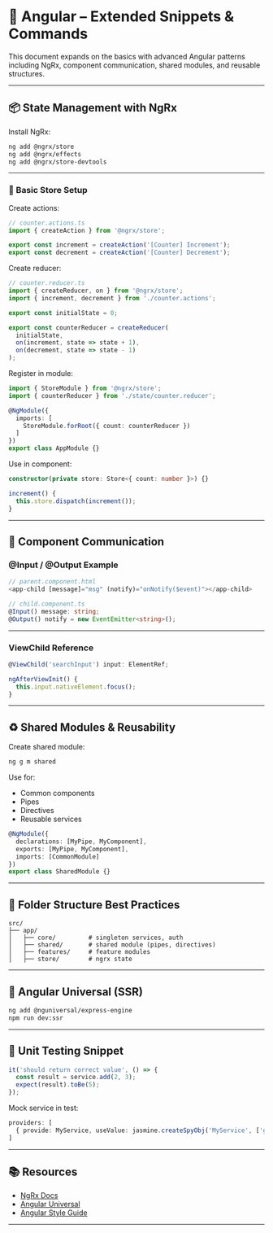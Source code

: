 # 🚀 Angular – Extended Snippets & Commands

This document expands on the basics with advanced Angular patterns including NgRx, component communication, shared modules, and reusable structures.

---

## 📦 State Management with NgRx

Install NgRx:

```bash
ng add @ngrx/store
ng add @ngrx/effects
ng add @ngrx/store-devtools
```

---

### 🧠 Basic Store Setup

Create actions:

```ts
// counter.actions.ts
import { createAction } from '@ngrx/store';

export const increment = createAction('[Counter] Increment');
export const decrement = createAction('[Counter] Decrement');
```

Create reducer:

```ts
// counter.reducer.ts
import { createReducer, on } from '@ngrx/store';
import { increment, decrement } from './counter.actions';

export const initialState = 0;

export const counterReducer = createReducer(
  initialState,
  on(increment, state => state + 1),
  on(decrement, state => state - 1)
);
```

Register in module:

```ts
import { StoreModule } from '@ngrx/store';
import { counterReducer } from './state/counter.reducer';

@NgModule({
  imports: [
    StoreModule.forRoot({ count: counterReducer })
  ]
})
export class AppModule {}
```

Use in component:

```ts
constructor(private store: Store<{ count: number }>) {}

increment() {
  this.store.dispatch(increment());
}
```

---

## 🔄 Component Communication

### @Input / @Output Example

```ts
// parent.component.html
<app-child [message]="msg" (notify)="onNotify($event)"></app-child>

// child.component.ts
@Input() message: string;
@Output() notify = new EventEmitter<string>();
```

---

### ViewChild Reference

```ts
@ViewChild('searchInput') input: ElementRef;

ngAfterViewInit() {
  this.input.nativeElement.focus();
}
```

---

## ♻️ Shared Modules & Reusability

Create shared module:

```bash
ng g m shared
```

Use for:
- Common components
- Pipes
- Directives
- Reusable services

```ts
@NgModule({
  declarations: [MyPipe, MyComponent],
  exports: [MyPipe, MyComponent],
  imports: [CommonModule]
})
export class SharedModule {}
```

---

## 📁 Folder Structure Best Practices

```
src/
├── app/
│   ├── core/         # singleton services, auth
│   ├── shared/       # shared module (pipes, directives)
│   ├── features/     # feature modules
│   ├── store/        # ngrx state
```

---

## 📄 Angular Universal (SSR)

```bash
ng add @nguniversal/express-engine
npm run dev:ssr
```

---

## 🧪 Unit Testing Snippet

```ts
it('should return correct value', () => {
  const result = service.add(2, 3);
  expect(result).toBe(5);
});
```

Mock service in test:

```ts
providers: [
  { provide: MyService, useValue: jasmine.createSpyObj('MyService', ['get']) }
]
```

---

## 📚 Resources

- [NgRx Docs](https://ngrx.io/docs)
- [Angular Universal](https://angular.io/guide/universal)
- [Angular Style Guide](https://angular.io/guide/styleguide)

---